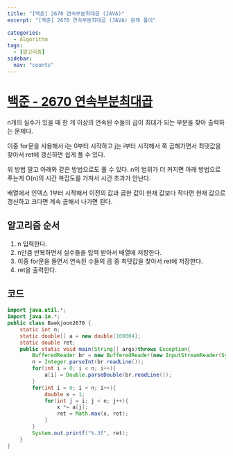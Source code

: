 ```yaml
---
title: "[백준] 2670 연속부분최대곱 (JAVA)"
excerpt: "[백준] 2670 연속부분최대곱 (JAVA) 문제 풀이"

categories:
  - Algorithm
tags:
  - [알고리즘]
sidebar:
  nav: "counts"
---
```


# [백준 - 2670 연속부분최대곱](https://www.acmicpc.net/problem/2670)

n개의 실수가 있을 때 한 개 이상의 연속된 수들의 곱이 최대가 되는 부분을 찾아 출력하는 문제다.

이중 for문을 사용해서 i는 0부터 시작하고 j는 i부터 시작해서 쭉 곱해가면서 최댓값을 찾아서 ret에 갱신하면 쉽게 풀 수 있다.

위 방법 말고 아래와 같은 방법으로도 풀 수 있다. n의 범위가 더 커지면 아래 방법으로 푸는게 O(n)의 시간 복잡도를 가져서 시간 초과가 안난다.

배열에서 인덱스 1부터 시작해서 이전의 값과 곱한 값이 현재 값보다 작다면 현재 값으로 갱신하고 크다면 계속 곱해서 나가면 된다.

## 알고리즘 순서

1. n 입력한다.
2. n만큼 반복하면서 실수들을 입력 받아서 배열에 저장한다.
3. 이중 for문을 돌면서 연속된 수들의 곱 중 최댓값을 찾아서 ret에 저장한다.
4. ret을 출력한다.

## 코드

```java
import java.util.*;
import java.io.*;
public class Baekjoon2670 {
    static int n;
    static double[] a = new double[100004];
    static double ret;
    public static void main(String[] args)throws Exception{
        BufferedReader br = new BufferedReader(new InputStreamReader(System.in));
        n = Integer.parseInt(br.readLine());
        for(int i = 0; i < n; i++){
            a[i] = Double.parseDouble(br.readLine());
        }
        for(int i = 0; i < n; i++){
            double x = 1;
            for(int j = i; j < n; j++){
                x *= a[j];
                ret = Math.max(x, ret);
            }
        }
        System.out.printf("%.3f", ret);
    }
}
```
